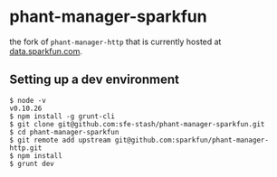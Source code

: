 # phant-manager-sparkfun

the fork of ````phant-manager-http```` that is currently hosted at [data.sparkfun.com](http://data.sparkfun.com).

## Setting up a dev environment

    $ node -v
    v0.10.26
    $ npm install -g grunt-cli
    $ git clone git@github.com:sfe-stash/phant-manager-sparkfun.git
    $ cd phant-manager-sparkfun
    $ git remote add upstream git@github.com:sparkfun/phant-manager-http.git
    $ npm install
    $ grunt dev
